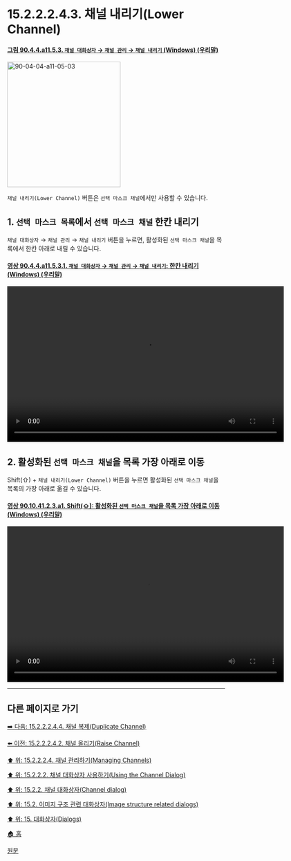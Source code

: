 # 15.2.2.2.4.3. 채널 내리기(Lower Channel)

<a id="90-04-04-a11-05-03"></a>

#### [그림 90.4.4.a11.5.3. `채널 대화상자` → `채널 관리` → `채널 내리기` (Windows) (우리말)](./90-04-0004-channels.md#90-04-04-a11-05-03)
<img width="262" height="290" alt="90-04-04-a11-05-03" src="https://github.com/wonder13662/gimp/assets/15767104/b53a40e3-cf2c-44ae-b743-c5f82f0223c2" />

`채널 내리기(Lower Channel)` 버튼은 `선택 마스크 채널`에서만 사용할 수 있습니다.

<a id="15-02-02-02-04-03-s1"></a>

## 1. `선택 마스크 목록`에서 `선택 마스크 채널` 한칸 내리기
`채널 대화상자` → `채널 관리` → `채널 내리기` 버튼을 누르면, 활성화된 `선택 마스크 채널`을 목록에서 한칸 아래로 내릴 수 있습니다.

<a id="90-04-04-a11-05-03-01"></a>

#### [영상 90.4.4.a11.5.3.1. `채널 대화상자` → `채널 관리` → `채널 내리기`: 한칸 내리기 (Windows) (우리말)](./90-04-0004-channels.md#90-04-04-a11-05-03-01)
<video controls="controls" width="640" height="360" src="https://github.com/wonder13662/gimp/assets/15767104/ef10fab1-56fe-44c9-bf22-8aef3f99b8f1"></video>

<a id="15-02-02-02-04-03-s2"></a>

## 2. 활성화된 `선택 마스크 채널`을 목록 가장 아래로 이동
Shift(⇧) + `채널 내리기(Lower Channel)` 버튼을 누르면 활성화된 `선택 마스크 채널`을 목록의 가장 아래로 옮길 수 있습니다.

<a id="90-10-41-02-03-a1"></a>

#### [영상 90.10.41.2.3.a1. Shift(⇧): 활성화된 `선택 마스크 채널`을 목록 가장 아래로 이동 (Windows) (우리말)](./90-10-41-02-03-lower_channel_to_the_top.md#90-10-41-02-03-a1)
<video controls="controls" width="640" height="360" src="https://github.com/wonder13662/gimp/assets/15767104/bf61db7a-953c-4340-afb1-cbd4573edb4f"></video>

***

## 다른 페이지로 가기

[➡️ 다음: 15.2.2.2.4.4. 채널 복제(Duplicate Channel)](./15-02-02-02-04-04-duplicate_channel.md)

[⬅️ 이전: 15.2.2.2.4.2. 채널 올리기(Raise Channel)](./15-02-02-02-04-02-raise_channel.md)

[⬆️ 위: 15.2.2.2.4. 채널 관리하기(Managing Channels)](./15-02-02-02-04-00-managing_channels.md)

[⬆️ 위: 15.2.2.2. 채널 대화상자 사용하기(Using the Channel Dialog)](./15-02-02-02-00-using_the_channel_dialog.md)

[⬆️ 위: 15.2.2. 채널 대화상자(Channel dialog)](./15-02-02-00-channel_dialog.md)

[⬆️ 위: 15.2. 이미지 구조 관련 대화상자(Image structure related dialogs)](./15-02-00-image-structure-related-dialogs.md)

[⬆️ 위: 15. 대화상자(Dialogs)](./15-00-dialogs.md)

[🏠 홈](./00-home.md)

[원문](https://docs.gimp.org/2.10/ko/gimp-channel-dialog.html#gimp-channel-lower)